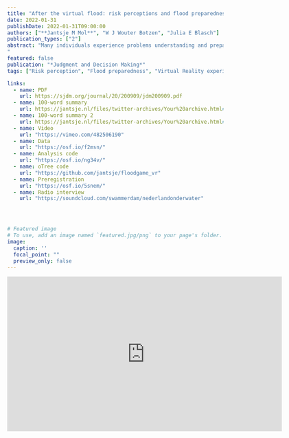 ```yaml
---
title: "After the virtual flood: risk perceptions and flood preparedness after virtual reality risk communication"
date: 2022-01-31
publishDate: 2022-01-31T09:00:00
authors: ["**Jantsje M Mol**", "W J Wouter Botzen", "Julia E Blasch"]
publication_types: ["2"]
abstract: "Many individuals experience problems understanding and preparing for low-probability/high-impact risk, like natural disasters and pandemics – unless they experience these events, yet then it is often too late to avoid damages. Individuals with recent disaster risk experience are, on average, better prepared. This seems to be mediated through emotions and a better understanding of the consequences. In this study, we use immersive virtual reality (VR) technology to examine whether a simulated disaster can stimulate people to invest in risk reducing measures in the context of flooding, which is one of the deadliest and most damaging natural disasters in the world. We investigate the possibility to boost risk perception, coping appraisal, negative emotions and damage-reducing behavior through a simulated flooding experience. We find that participants who experienced the virtual flood invest significantly more in the flood risk investment game than those in the control group. The investments in the VR treatment seem to decrease after four weeks but not significantly so.
"
featured: false
publication: "*Judgment and Decision Making*"
tags: ["Risk perception", "Flood preparedness", "Virtual Reality experiment", "Risk communication"]

links:
  - name: PDF
    url: https://sjdm.org/journal/20/200909/jdm200909.pdf
  - name: 100-word summary
    url: https://jantsje.nl/files/twitter-archives/Your%20archive.html#/tweets/tweets?q=the&since=2022-02-01&until=2022-02-02&sort=asc
  - name: 100-word summary 2
    url: https://jantsje.nl/files/twitter-archives/Your%20archive.html#/tweets/replies?q=the&since=2022-02-01&until=2022-02-02&sort=asc
  - name: Video
    url: "https://vimeo.com/482506190"
  - name: Data
    url: "https://osf.io/f2msn/"
  - name: Analysis code
    url: "https://osf.io/ng34v/"
  - name: oTree code
    url: "https://github.com/jantsje/floodgame_vr"
  - name: Preregistration
    url: "https://osf.io/5snem/"
  - name: Radio interview
    url: "https://soundcloud.com/swammerdam/nederlandonderwater"




# Featured image
# To use, add an image named `featured.jpg/png` to your page's folder. 
image:
  caption: ''
  focal_point: ""
  preview_only: false
---
```

<iframe src="https://player.vimeo.com/video/482506190" width="640" height="360" frameborder="0" allow="autoplay; fullscreen" allowfullscreen></iframe>